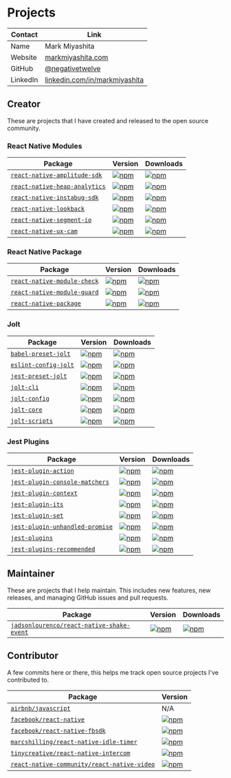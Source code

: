 # Projects

Contact  | Link
---------|-------
Name     | Mark Miyashita
Website  | [markmiyashita.com](http://markmiyashita.com)
GitHub   | [@negativetwelve](https://github.com/negativetwelve)
LinkedIn | [linkedin.com/in/markmiyashita](https://linkedin.com/in/markmiyashita)

## Creator

These are projects that I have created and released to the open source community.

### React Native Modules

Package | Version | Downloads
--------|---------|----------
[`react-native-amplitude-sdk`][gh-react-native-amplitude-sdk] | [![npm](https://img.shields.io/npm/v/react-native-amplitude-sdk.svg)][npm-react-native-amplitude-sdk] | [![npm](https://img.shields.io/npm/dt/react-native-amplitude-sdk.svg)][npm-react-native-amplitude-sdk]
[`react-native-heap-analytics`][gh-react-native-heap-analytics] | [![npm](https://img.shields.io/npm/v/react-native-heap-analytics.svg)][npm-react-native-heap-analytics] | [![npm](https://img.shields.io/npm/dt/react-native-heap-analytics.svg)][npm-react-native-heap-analytics]
[`react-native-instabug-sdk`][gh-react-native-instabug-sdk] | [![npm](https://img.shields.io/npm/v/react-native-instabug-sdk.svg)][npm-react-native-instabug-sdk] | [![npm](https://img.shields.io/npm/dt/react-native-instabug-sdk.svg)][npm-react-native-instabug-sdk]
[`react-native-lookback`][gh-react-native-lookback] | [![npm](https://img.shields.io/npm/v/react-native-lookback.svg)][npm-react-native-lookback] | [![npm](https://img.shields.io/npm/dt/react-native-lookback.svg)][npm-react-native-lookback]
[`react-native-segment-io`][gh-react-native-segment-io] | [![npm](https://img.shields.io/npm/v/react-native-segment-io.svg)][npm-react-native-segment-io] | [![npm](https://img.shields.io/npm/dt/react-native-segment-io.svg)][npm-react-native-segment-io]
[`react-native-ux-cam`][gh-react-native-ux-cam] | [![npm](https://img.shields.io/npm/v/react-native-ux-cam.svg)][npm-react-native-ux-cam] | [![npm](https://img.shields.io/npm/dt/react-native-ux-cam.svg)][npm-react-native-ux-cam]

[gh-react-native-amplitude-sdk]: https://github.com/negativetwelve/react-native-amplitude-sdk
[gh-react-native-heap-analytics]: https://github.com/negativetwelve/react-native-heap-analytics
[gh-react-native-instabug-sdk]: https://github.com/negativetwelve/react-native-instabug-sdk
[gh-react-native-lookback]: https://github.com/negativetwelve/react-native-lookback
[gh-react-native-segment-io]: https://github.com/negativetwelve/react-native-segment-io
[gh-react-native-ux-cam]: https://github.com/negativetwelve/react-native-ux-cam

[npm-react-native-amplitude-sdk]: https://www.npmjs.com/package/react-native-amplitude-sdk
[npm-react-native-heap-analytics]: https://www.npmjs.com/package/react-native-heap-analytics
[npm-react-native-instabug-sdk]: https://www.npmjs.com/package/react-native-instabug-sdk
[npm-react-native-lookback]: https://www.npmjs.com/package/react-native-lookback
[npm-react-native-segment-io]: https://www.npmjs.com/package/react-native-segment-io
[npm-react-native-ux-cam]: https://www.npmjs.com/package/react-native-ux-cam

### React Native Package

Package | Version | Downloads
--------|---------|----------
[`react-native-module-check`][gh-react-native-module-check] | [![npm](https://img.shields.io/npm/v/react-native-module-check.svg)][npm-react-native-module-check] | [![npm](https://img.shields.io/npm/dt/react-native-module-check.svg)][npm-react-native-module-check]
[`react-native-module-guard`][gh-react-native-module-guard] | [![npm](https://img.shields.io/npm/v/react-native-module-guard.svg)][npm-react-native-module-guard] | [![npm](https://img.shields.io/npm/dt/react-native-module-guard.svg)][npm-react-native-module-guard]
[`react-native-package`][gh-react-native-package] | [![npm](https://img.shields.io/npm/v/react-native-package.svg)][npm-react-native-package] | [![npm](https://img.shields.io/npm/dt/react-native-package.svg)][npm-react-native-package]

[gh-react-native-module-check]: https://github.com/negativetwelve/react-native-package/tree/master/packages/react-native-module-check
[gh-react-native-module-guard]: https://github.com/negativetwelve/react-native-package/tree/master/packages/react-native-module-guard
[gh-react-native-package]: https://github.com/negativetwelve/react-native-package/tree/master/packages/react-native-package

[npm-react-native-module-check]: https://www.npmjs.com/package/react-native-module-check
[npm-react-native-module-guard]: https://www.npmjs.com/package/react-native-module-guard
[npm-react-native-package]: https://www.npmjs.com/package/react-native-package

### Jolt

Package | Version | Downloads
--------|---------|----------
[`babel-preset-jolt`][gh-babel-preset-jolt] | [![npm](https://img.shields.io/npm/v/babel-preset-jolt.svg)][npm-babel-preset-jolt] | [![npm](https://img.shields.io/npm/dt/babel-preset-jolt.svg)][npm-babel-preset-jolt]
[`eslint-config-jolt`][gh-eslint-config-jolt] | [![npm](https://img.shields.io/npm/v/eslint-config-jolt.svg)][npm-eslint-config-jolt] | [![npm](https://img.shields.io/npm/dt/eslint-config-jolt.svg)][npm-eslint-config-jolt]
[`jest-preset-jolt`][gh-jest-preset-jolt] | [![npm](https://img.shields.io/npm/v/jest-preset-jolt.svg)][npm-jest-preset-jolt] | [![npm](https://img.shields.io/npm/dt/jest-preset-jolt.svg)][npm-jest-preset-jolt]
[`jolt-cli`][gh-jolt-cli] | [![npm](https://img.shields.io/npm/v/jolt-cli.svg)][npm-jolt-cli] | [![npm](https://img.shields.io/npm/dt/jolt-cli.svg)][npm-jolt-cli]
[`jolt-config`][gh-jolt-config] | [![npm](https://img.shields.io/npm/v/jolt-config.svg)][npm-jolt-config] | [![npm](https://img.shields.io/npm/dt/jolt-config.svg)][npm-jolt-config]
[`jolt-core`][gh-jolt-core] | [![npm](https://img.shields.io/npm/v/jolt-core.svg)][npm-jolt-core] | [![npm](https://img.shields.io/npm/dt/jolt-core.svg)][npm-jolt-core]
[`jolt-scripts`][gh-jolt-scripts] | [![npm](https://img.shields.io/npm/v/jolt-scripts.svg)][npm-jolt-scripts] | [![npm](https://img.shields.io/npm/dt/jolt-scripts.svg)][npm-jolt-scripts]

[gh-babel-preset-jolt]: https://github.com/negativetwelve/jolt/tree/master/packages/babel-preset-jolt
[gh-eslint-config-jolt]: https://github.com/negativetwelve/jolt/tree/master/packages/eslint-config-jolt
[gh-jest-preset-jolt]: https://github.com/negativetwelve/jolt/tree/master/packages/jest-preset-jolt
[gh-jolt-cli]: https://github.com/negativetwelve/jolt/tree/master/packages/jolt-cli
[gh-jolt-config]: https://github.com/negativetwelve/jolt/tree/master/packages/jolt-config
[gh-jolt-core]: https://github.com/negativetwelve/jolt/tree/master/packages/jolt-core
[gh-jolt-scripts]: https://github.com/negativetwelve/jolt/tree/master/packages/jolt-scripts

[npm-babel-preset-jolt]: https://www.npmjs.com/package/babel-preset-jolt
[npm-eslint-config-jolt]: https://www.npmjs.com/package/eslint-config-jolt
[npm-jest-preset-jolt]: https://www.npmjs.com/package/jest-preset-jolt
[npm-jolt-cli]: https://www.npmjs.com/package/jolt-cli
[npm-jolt-config]: https://www.npmjs.com/package/jolt-config
[npm-jolt-core]: https://www.npmjs.com/package/jolt-core
[npm-jolt-scripts]: https://www.npmjs.com/package/jolt-scripts

### Jest Plugins

Package | Version | Downloads
--------|---------|----------
[`jest-plugin-action`][gh-jest-plugin-action] | [![npm](https://img.shields.io/npm/v/jest-plugin-action.svg)][npm-jest-plugin-action] | [![npm](https://img.shields.io/npm/dt/jest-plugin-action.svg)][npm-jest-plugin-action]
[`jest-plugin-console-matchers`][gh-jest-plugin-console-matchers] | [![npm](https://img.shields.io/npm/v/jest-plugin-console-matchers.svg)][npm-jest-plugin-console-matchers] | [![npm](https://img.shields.io/npm/dt/jest-plugin-console-matchers.svg)][npm-jest-plugin-console-matchers]
[`jest-plugin-context`][gh-jest-plugin-context] | [![npm](https://img.shields.io/npm/v/jest-plugin-context.svg)][npm-jest-plugin-context] | [![npm](https://img.shields.io/npm/dt/jest-plugin-context.svg)][npm-jest-plugin-context]
[`jest-plugin-its`][gh-jest-plugin-its] | [![npm](https://img.shields.io/npm/v/jest-plugin-its.svg)][npm-jest-plugin-its] | [![npm](https://img.shields.io/npm/dt/jest-plugin-its.svg)][npm-jest-plugin-its]
[`jest-plugin-set`][gh-jest-plugin-set] | [![npm](https://img.shields.io/npm/v/jest-plugin-set.svg)][npm-jest-plugin-set] | [![npm](https://img.shields.io/npm/dt/jest-plugin-set.svg)][npm-jest-plugin-set]
[`jest-plugin-unhandled-promise`][gh-jest-plugin-unhandled-promise] | [![npm](https://img.shields.io/npm/v/jest-plugin-unhandled-promise.svg)][npm-jest-plugin-unhandled-promise] | [![npm](https://img.shields.io/npm/dt/jest-plugin-unhandled-promise.svg)][npm-jest-plugin-unhandled-promise]
[`jest-plugins`][gh-jest-plugins] | [![npm](https://img.shields.io/npm/v/jest-plugins.svg)][npm-jest-plugins] | [![npm](https://img.shields.io/npm/dt/jest-plugins.svg)][npm-jest-plugins]
[`jest-plugins-recommended`][gh-jest-plugins-recommended] | [![npm](https://img.shields.io/npm/v/jest-plugins-recommended.svg)][npm-jest-plugins-recommended] | [![npm](https://img.shields.io/npm/dt/jest-plugins-recommended.svg)][npm-jest-plugins-recommended]

[gh-jest-plugin-action]: https://github.com/negativetwelve/jest-plugins/tree/master/packages/jest-plugin-action
[gh-jest-plugin-console-matchers]: https://github.com/negativetwelve/jest-plugins/tree/master/packages/jest-plugin-console-matchers
[gh-jest-plugin-context]: https://github.com/negativetwelve/jest-plugins/tree/master/packages/jest-plugin-context
[gh-jest-plugin-its]: https://github.com/negativetwelve/jest-plugins/tree/master/packages/jest-plugin-its
[gh-jest-plugin-set]: https://github.com/negativetwelve/jest-plugins/tree/master/packages/jest-plugin-set
[gh-jest-plugin-unhandled-promise]: https://github.com/negativetwelve/jest-plugins/tree/master/packages/jest-plugin-unhandled-promise
[gh-jest-plugins]: https://github.com/negativetwelve/jest-plugins/tree/master/packages/jest-plugins
[gh-jest-plugins-recommended]: https://github.com/negativetwelve/jest-plugins/tree/master/packages/jest-plugins-recommended

[npm-jest-plugin-action]: https://www.npmjs.com/package/jest-plugin-action
[npm-jest-plugin-console-matchers]: https://www.npmjs.com/package/jest-plugin-console-matchers
[npm-jest-plugin-context]: https://www.npmjs.com/package/jest-plugin-context
[npm-jest-plugin-its]: https://www.npmjs.com/package/jest-plugin-its
[npm-jest-plugin-set]: https://www.npmjs.com/package/jest-plugin-set
[npm-jest-plugin-unhandled-promise]: https://www.npmjs.com/package/jest-plugin-unhandled-promise
[npm-jest-plugins]: https://www.npmjs.com/package/jest-plugins
[npm-jest-plugins-recommended]: https://www.npmjs.com/package/jest-plugins-recommended

## Maintainer

These are projects that I help maintain. This includes new features, new releases, and managing GitHub issues and pull requests.

Package | Version | Downloads
--------|---------|----------
[`jadsonlourenco/react-native-shake-event`][gh-react-native-shake-event] | [![npm](https://img.shields.io/npm/v/react-native-shake-event.svg)][npm-react-native-shake-event] | [![npm](https://img.shields.io/npm/dt/react-native-shake-event.svg)][npm-react-native-shake-event]

[gh-react-native-shake-event]: https://github.com/jadsonlourenco/react-native-shake-event

[npm-react-native-shake-event]: https://www.npmjs.com/package/react-native-shake-event

## Contributor

A few commits here or there, this helps me track open source projects I've contributed to.

Package | Version
--------| -------
[`airbnb/javascript`][gh-airbnb-javascript] | N/A
[`facebook/react-native`][gh-react-native] | [![npm](https://img.shields.io/npm/v/react-native.svg)][npm-react-native]
[`facebook/react-native-fbsdk`][gh-react-native-fbsdk] | [![npm](https://img.shields.io/npm/v/react-native-fbsdk.svg)][npm-react-native-fbsdk]
[`marcshilling/react-native-idle-timer`][gh-react-native-idle-timer] | [![npm](https://img.shields.io/npm/v/react-native-idle-timer.svg)][npm-react-native-idle-timer]
[`tinycreative/react-native-intercom`][gh-react-native-intercom] | [![npm](https://img.shields.io/npm/v/react-native-intercom.svg)][npm-react-native-intercom]
[`react-native-community/react-native-video`][gh-react-native-video] | [![npm](https://img.shields.io/npm/v/react-native-video.svg)][npm-react-native-video]

[gh-airbnb-javascript]: https://github.com/airbnb/javascript
[gh-react-native]: https://github.com/facebook/react-native
[gh-react-native-fbsdk]: https://github.com/facebook/react-native-fbsdk
[gh-react-native-idle-timer]: https://github.com/marcshilling/react-native-idle-timer
[gh-react-native-intercom]: https://github.com/tinycreative/react-native-intercom
[gh-react-native-video]: https://github.com/react-native-community/react-native-video

[npm-react-native]: https://www.npmjs.com/package/react-native
[npm-react-native-fbsdk]: https://www.npmjs.com/package/react-native-fbsdk
[npm-react-native-idle-timer]: https://www.npmjs.com/package/react-native-idle-timer
[npm-react-native-intercom]: https://www.npmjs.com/package/react-native-intercom
[npm-react-native-video]: https://www.npmjs.com/package/react-native-video
